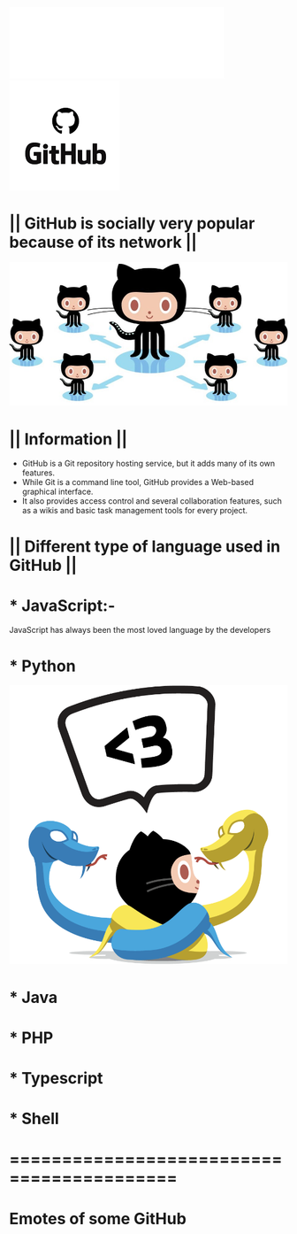 ![](About/Images/logo.png) ![](About/Images/logo2.png)

#  || GitHub is socially very popular because of its network ||
![](About/Images/socialite.jpg)
#  || Information ||
* GitHub is a Git repository hosting service, but it adds many of its own features.
* While Git is a command line tool, GitHub provides a Web-based graphical interface. 
* It also provides access control and several collaboration features, such as a wikis and basic task management tools for every project.

# || Different type of language used in GitHub ||
# * JavaScript:-
   JavaScript has always been the most loved language by the developers
# * Python
![](About/Images/pythocat.png)
# * Java
# * PHP
# * Typescript
# * Shell

#  ==========================================
# Emotes of some GitHub 


